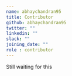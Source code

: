 ```yaml
---
name: abhaychandran95
title: Contributor
github: abhaychandran95
twitter: ""
linkedin: ""
slack: ""
joining_date: ""
role : contributor
---
```


Still waiting for this
